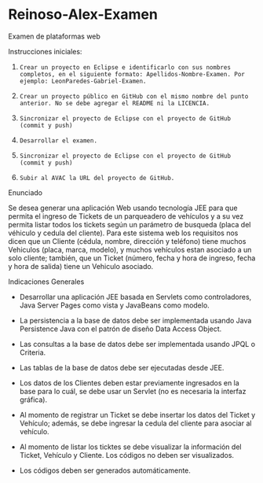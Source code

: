 # Reinoso-Alex-Examen
Examen de plataformas web

Instrucciones iniciales:

1.     Crear un proyecto en Eclipse e identificarlo con sus nombres completos, en el siguiente formato: Apellidos-Nombre-Examen. Por ejemplo: LeonParedes-Gabriel-Examen.

2.     Crear un proyecto público en GitHub con el mismo nombre del punto anterior. No se debe agregar el README ni la LICENCIA.

3.     Sincronizar el proyecto de Eclipse con el proyecto de GitHub (commit y push)

4.     Desarrollar el examen.

5.     Sincronizar el proyecto de Eclipse con el proyecto de GitHub (commit y push)

6.     Subir al AVAC la URL del proyecto de GitHub.

Enunciado

Se desea generar una aplicación Web usando tecnología JEE para que permita el ingreso de Tickets de un parqueadero de vehículos y a su vez permita listar todos los tickets según un parámetro de busqueda (placa del véhiculo y cedula del cliente). Para este sistema web los requisitos nos dicen que un Cliente (cédula, nombre, dirección y teléfono) tiene muchos Vehiculos (placa, marca, modelo), y muchos vehículos estan asociado a un solo cliente; también, que un Ticket (número, fecha y hora de ingreso, fecha y hora de salida) tiene un Vehiculo asociado.

Indicaciones Generales

* Desarrollar una aplicación JEE basada en Servlets como controladores, Java Server Pages como vista y JavaBeans como modelo.

* La persistencia a la base de datos debe ser implementada usando Java Persistence Java con el patrón de diseño Data Access Object.

* Las consultas a la base de datos debe ser implementada usando JPQL o Criteria.

* Las tablas de la base de datos debe ser ejecutadas desde JEE.

* Los datos de los Clientes deben estar previamente ingresados en la base para lo cuál, se debe usar un Servlet (no es necesaria la interfaz gráfica).

* Al momento de registrar un Ticket se debe insertar los datos del Ticket y Vehículo; además, se debe ingresar la cedula del cliente para asociar al vehículo.

* Al momento de listar los ticktes se debe visualizar la información del Ticket, Vehículo y Cliente. Los códigos no deben ser visualizados.

* Los códigos deben ser generados automáticamente. 


